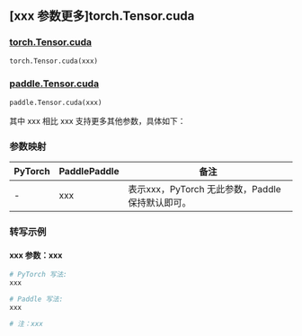 ## [xxx 参数更多]torch.Tensor.cuda

### [torch.Tensor.cuda](https://pytorch.org/docs/1.13/generated/torch.Tensor.cuda.html#torch.Tensor.cuda)

```python
torch.Tensor.cuda(xxx)
```

### [paddle.Tensor.cuda](https://www.paddlepaddle.org.cn/documentation/docs/zh/api/paddle/Tensor_cn.html#cuda-device-id-none-blocking-false)

```python
paddle.Tensor.cuda(xxx)
```

其中 xxx 相比 xxx 支持更多其他参数，具体如下：

### 参数映射

| PyTorch | PaddlePaddle | 备注 |
| ------- | ------------ | ---- |
|    -    |    xxx    | 表示xxx，PyTorch 无此参数，Paddle 保持默认即可。 |

### 转写示例

#### xxx 参数：xxx
``` python
# PyTorch 写法:
xxx

# Paddle 写法:
xxx

# 注：xxx
```
